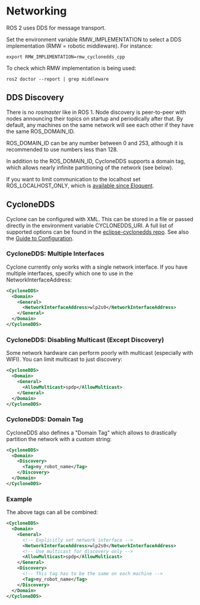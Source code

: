 # Networking

ROS 2 uses DDS for message transport.

Set the environment variable RMW_IMPLEMENTATION to select a DDS implementation
(RMW = robotic middleware). For instance:

```
export RMW_IMPLEMENTATION=rmw_cyclonedds_cpp
```

To check which RMW implementation is being used:

```
ros2 doctor --report | grep middleware
```

## DDS Discovery

There is no _rosmaster_ like in ROS 1. Node discovery is peer-to-peer with nodes
announcing their topics on startup and periodically after that. By default, any
machines on the same network will see each other if they have the same
ROS_DOMAIN_ID.

ROS_DOMAIN_ID can be any number between 0 and 253, although it is recommended
to use numbers less than 128.

In addition to the ROS_DOMAIN_ID, CycloneDDS supports a domain tag, which allows
nearly infinite partitioning of the network (see below).

If you want to limit communication to the localhost set ROS_LOCALHOST_ONLY,
which is [available since Eloquent](https://index.ros.org/doc/ros2/Releases/Release-Eloquent-Elusor/#new-features-in-this-ros-2-release).

## CycloneDDS

Cyclone can be configured with XML. This can be stored in a file or passed
directly in the environment variable CYCLONEDDS_URI. A full list of
supported options can be found in the
[eclipse-cyclonedds repo](https://github.com/eclipse-cyclonedds/cyclonedds/blob/master/docs/manual/options.md).
See also the
[Guide to Configuration](https://github.com/eclipse-cyclonedds/cyclonedds/blob/master/docs/manual/config.rst).

### CycloneDDS: Multiple Interfaces

Cyclone currently only works with a single network interface. If you have multiple
interfaces, specify which one to use in the NetworkInterfaceAddress:

```xml
<CycloneDDS>
  <Domain>
    <General>
      <NetworkInterfaceAddress>wlp2s0</NetworkInterfaceAddress>
    </General>
  </Domain>
</CycloneDDS>
```

### CycloneDDS: Disabling Multicast (Except Discovery)

Some network hardware can perform poorly with multicast (especially with
WIFI). You can limit multicast to just discovery:

```xml
<CycloneDDS>
  <Domain>
    <General>
      <AllowMulticast>spdp</AllowMulticast>
    </General>
  </Domain>
</CycloneDDS>
```

### CycloneDDS: Domain Tag

CycloneDDS also defines a "Domain Tag" which allows to drastically partition
the network with a custom string:

```xml
<CycloneDDS>
  <Domain>
    <Discovery>
      <Tag>my_robot_name</Tag>
    </Discovery>
  </Domain>
</CycloneDDS>
```

### Example

The above tags can all be combined:

```xml
<CycloneDDS>
  <Domain>
    <General>
      <!-- Explicitly set network interface -->
      <NetworkInterfaceAddress>wlp2s0</NetworkInterfaceAddress>
      <!-- Use multicast for discovery only -->
      <AllowMulticast>spdp</AllowMulticast>
    </General>
    <Discovery>
      <!-- This tag has to be the same on each machine -->
      <Tag>my_robot_name</Tag>
    </Discovery>
  </Domain>
</CycloneDDS>
```

